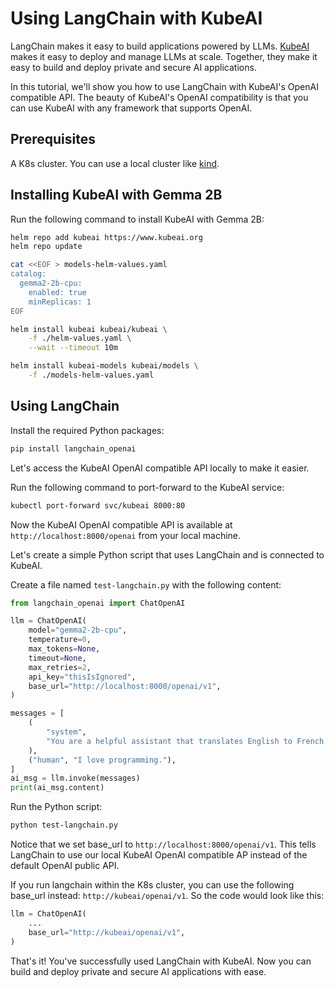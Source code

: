 # Using LangChain with KubeAI

LangChain makes it easy to build applications powered by LLMs.
[KubeAI](https://github.com/substratusai/kubeai) makes
it easy to deploy and manage LLMs at scale. Together, they make it easy to
build and deploy private and secure AI applications.

In this tutorial, we'll show you how to use LangChain with KubeAI's OpenAI
compatible API. The beauty of KubeAI's OpenAI compatibility is that you can use
KubeAI with any framework that supports OpenAI.

## Prerequisites
A K8s cluster. You can use a local cluster like [kind](https://kind.sigs.k8s.io/).

## Installing KubeAI with Gemma 2B

Run the following command to install KubeAI with Gemma 2B:

```bash
helm repo add kubeai https://www.kubeai.org
helm repo update

cat <<EOF > models-helm-values.yaml
catalog:
  gemma2-2b-cpu:
    enabled: true
    minReplicas: 1
EOF

helm install kubeai kubeai/kubeai \
    -f ./helm-values.yaml \
    --wait --timeout 10m

helm install kubeai-models kubeai/models \
    -f ./models-helm-values.yaml
```

## Using LangChain
Install the required Python packages:
```bash
pip install langchain_openai
```

Let's access the KubeAI OpenAI compatible API locally to make it easier.

Run the following command to port-forward to the KubeAI service:
```bash
kubectl port-forward svc/kubeai 8000:80
```
Now the KubeAI OpenAI compatible API is available at `http://localhost:8000/openai`
from your local machine.

Let's create a simple Python script that uses LangChain and is connected to KubeAI.

Create a file named `test-langchain.py` with the following content:
```python
from langchain_openai import ChatOpenAI

llm = ChatOpenAI(
    model="gemma2-2b-cpu",
    temperature=0,
    max_tokens=None,
    timeout=None,
    max_retries=2,
    api_key="thisIsIgnored",
    base_url="http://localhost:8000/openai/v1",
)

messages = [
    (
        "system",
        "You are a helpful assistant that translates English to French. Translate the user sentence.",
    ),
    ("human", "I love programming."),
]
ai_msg = llm.invoke(messages)
print(ai_msg.content)
```

Run the Python script:
```bash
python test-langchain.py
```

Notice that we set base_url to `http://localhost:8000/openai/v1`. This tells
LangChain to use our local KubeAI OpenAI compatible AP instead of the default
OpenAI public API.

If you run langchain within the K8s cluster, you can use the following base_url instead:
`http://kubeai/openai/v1`. So the code would look like this:
```python
llm = ChatOpenAI(
    ...
    base_url="http://kubeai/openai/v1",
)
```

That's it! You've successfully used LangChain with KubeAI. Now you can build
and deploy private and secure AI applications with ease.
